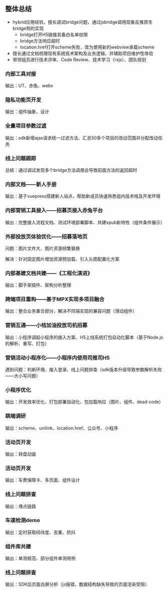 ## 整体总结

- hybrid应用经验，擅长调试bridge问题，通过jsbridge调用现象反推原生bridge侧的实现
  - bridge打开H5链接具备白名单权限
  - bridge方法响应超时
  - location.href打开scheme失败，改为使用新的webview承载scheme
- 擅长通过文档梳理现有系统技术架构及业务逻辑，并辅助项目维护性体验
- 带领组员进行技术评审、Code Review、技术学习（rxjs）、团队规划

### 内部工具对接

输出：UT、赤兔、webx

### 隐私功能页开发

输出：组件抽象、设计

### 全量项目参数过滤

输出：sdk新增ajax请求统一过滤方法、汇总50多个项目的改动范围并分配改动任务

### 线上问题跟踪

总结：通过调试发现多个bridge方法调用会导致前面方法的返回超时

### 内部文档——新人手册

输出：基于vuepress搭建新人站点，帮助新成员快速熟悉组内技术栈及开发环境

### 内部营销工具接入——招募页接入赤兔平台

输出：完整接入流程文档、测试环境部署脚本、共建xpub新特性（组件条件展示）

### 外部投放页体验优化——招募落地页

问题：图片文件大、图片资源频繁替换

解决：针对固定图片增加资源预加载、引入头图配置化方案

### 内部基建文档共建——《工程化演进》

输出：脚手架插件、架构分析整理

### 跨端项目重构——基于MPX实现多项目融合

输出：整合业务重合部分，解决不同端实现的兼容问题（滑动组件）

### 营销互通——小桔加油投放司机招募

输出：小程序调起小程序的接入方案、H5上线系统打包自动化脚本（基于Node.js的解析、重写、打包）

### 营销活动小程序化——小程序内使用司推司H5

遇到问题：判断环境、接入登录、线上问题排查（sdk版本升级导致参数解析失败——大小写问题）

### 小程序优化

输出：开发效率优化、打包部署自动化、包加载响应（图片、组件、dead code）

### 跳端调研

输出：scheme、unilink、location.href、公众号、小程序

### 活动页开发

输出：转盘动画

### 活动页开发

输出：车费保障卡、多页面、组件设计

### 线上问题排查

输出：埋点链路

### 车速检测demo

输出：定时获取经纬度、去重、防抖

### 组件库共建

输出：单测规范、部分组件单测用例

### 线上问题排查

输出：SDK后页面白屏分析（js报错，数据结构缺失导致的页面渲染受阻）
